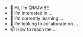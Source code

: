 - 👋 Hi, I’m @MJVIBE
- 👀 I’m interested in ...
- 🌱 I’m currently learning ...
- 💞️ I’m looking to collaborate on ...
- 📫 How to reach me ...

<!---
MJVIBE/MJVIBE is a ✨ special ✨ repository because its `README.md` (this file) appears on your GitHub profile.
You can click the Preview link to take a look at your changes.
--->
